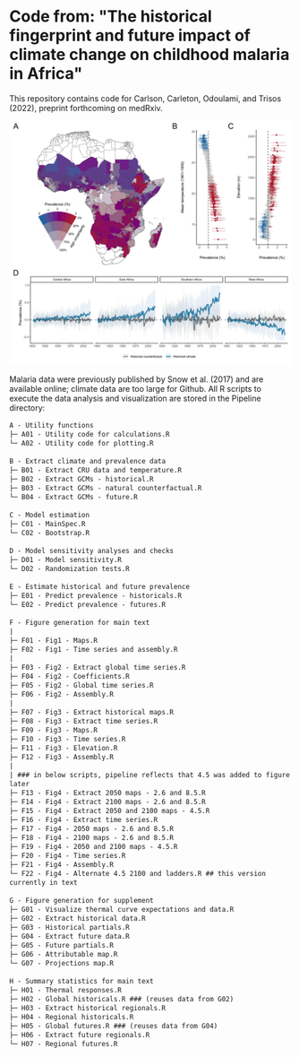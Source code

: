 # Code from: "The historical fingerprint and future impact of climate change on childhood malaria in Africa"

This repository contains code for Carlson, Carleton, Odoulami, and Trisos (2022), preprint forthcoming on medRxiv. 

![banner](https://github.com/cjcarlson/falciparum/blob/master/Figures/Figure3.jpg)

Malaria data were previously published by Snow et al. (2017) and are available online; climate data are too large for Github. All R scripts to execute the data analysis and visualization are stored in the Pipeline directory:

```
A - Utility functions
├─ A01 - Utility code for calculations.R
└─ A02 - Utility code for plotting.R

B - Extract climate and prevalence data
├─ B01 - Extract CRU data and temperature.R
├─ B02 - Extract GCMs - historical.R
├─ B03 - Extract GCMs - natural counterfactual.R
└─ B04 - Extract GCMs - future.R

C - Model estimation
├─ C01 - MainSpec.R
└─ C02 - Bootstrap.R 

D - Model sensitivity analyses and checks
├─ D01 - Model sensitivity.R
└─ D02 - Randomization tests.R

E - Estimate historical and future prevalence
├─ E01 - Predict prevalence - historicals.R
└─ E02 - Predict prevalence - futures.R

F - Figure generation for main text
|
├─ F01 - Fig1 - Maps.R
├─ F02 - Fig1 - Time series and assembly.R
|
├─ F03 - Fig2 - Extract global time series.R
├─ F04 - Fig2 - Coefficients.R
├─ F05 - Fig2 - Global time series.R
├─ F06 - Fig2 - Assembly.R
| 
├─ F07 - Fig3 - Extract historical maps.R
├─ F08 - Fig3 - Extract time series.R
├─ F09 - Fig3 - Maps.R
├─ F10 - Fig3 - Time series.R
├─ F11 - Fig3 - Elevation.R
├─ F12 - Fig3 - Assembly.R
|
| ### in below scripts, pipeline reflects that 4.5 was added to figure later
├─ F13 - Fig4 - Extract 2050 maps - 2.6 and 8.5.R
├─ F14 - Fig4 - Extract 2100 maps - 2.6 and 8.5.R
├─ F15 - Fig4 - Extract 2050 and 2100 maps - 4.5.R
├─ F16 - Fig4 - Extract time series.R
├─ F17 - Fig4 - 2050 maps - 2.6 and 8.5.R
├─ F18 - Fig4 - 2100 maps - 2.6 and 8.5.R
├─ F19 - Fig4 - 2050 and 2100 maps - 4.5.R
├─ F20 - Fig4 - Time series.R
├─ F21 - Fig4 - Assembly.R
└─ F22 - Fig4 - Alternate 4.5 2100 and ladders.R ## this version currently in text

G - Figure generation for supplement
├─ G01 - Visualize thermal curve expectations and data.R
├─ G02 - Extract historical data.R
├─ G03 - Historical partials.R
├─ G04 - Extract future data.R
├─ G05 - Future partials.R
├─ G06 - Attributable map.R
└─ G07 - Projections map.R

H - Summary statistics for main text
├─ H01 - Thermal responses.R
├─ H02 - Global historicals.R ### (reuses data from G02)
├─ H03 - Extract historical regionals.R
├─ H04 - Regional historicals.R
├─ H05 - Global futures.R ### (reuses data from G04)
├─ H06 - Extract future regionals.R
└─ H07 - Regional futures.R
```
